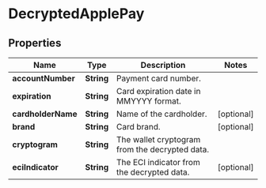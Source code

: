

# DecryptedApplePay

## Properties

Name | Type | Description | Notes
------------ | ------------- | ------------- | -------------
**accountNumber** | **String** | Payment card number. | 
**expiration** | **String** | Card expiration date in MMYYYY format. | 
**cardholderName** | **String** | Name of the cardholder. |  [optional]
**brand** | **String** | Card brand. |  [optional]
**cryptogram** | **String** | The wallet cryptogram from the decrypted data. | 
**eciIndicator** | **String** | The ECI indicator from the decrypted data. |  [optional]



